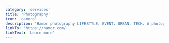 ```yaml
---
category: 'services'
title: 'Photography'
icon: 'camera'
description: 'Hamor photography LIFESTYLE. EVENT. URBAN. TECH. A photographic archive by Sean Sosik-Hamor TODO Sean'
linkTo: 'https://hamor.com/'
linkText: 'Learn more'
---
```

